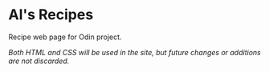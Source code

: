 # Al's Recipes
Recipe web page for Odin project.

<em>Both HTML and CSS will be used in the site, but future changes or additions are not discarded.</em>
